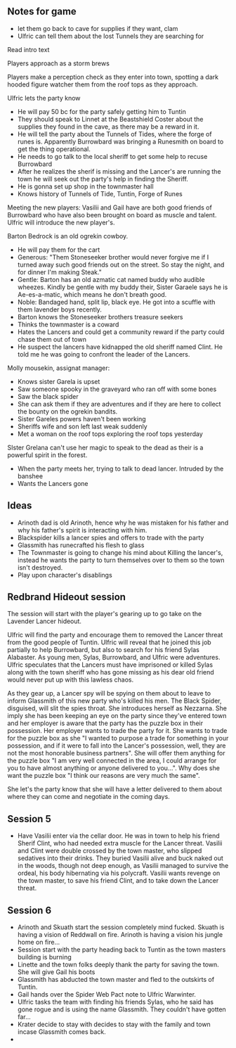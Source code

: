 ## Notes for game

- let them go back to cave for supplies if they want, clam
- Ulfric can tell them about the lost Tunnels they are searching for

Read intro text

Players approach as a storm brews

Players make a perception check as they enter into town, spotting a dark hooded figure watcher them from the roof tops as they approach.

Ulfric lets the party know

- He will pay 50 bc for the party safely getting him to Tuntin
- They should speak to Linnet at the Beastshield Coster about the supplies they found in the cave, as there may be a reward in it.
- He will tell the party about the Tunnels of Tides, where the forge of runes is. Apparently Burrowbard was bringing a Runesmith on board to get the thing operational.
- He needs to go talk to the local sheriff to get some help to recuse Burrowbard
- After he realizes the sherif is missing and the Lancer's are running the town he will seek out the party's help in finding the Sheriff.
- He is gonna set up shop in the townmaster hall
- Knows history of Tunnels of Tide, Tuntin, Forge of Runes

Meeting the new players:
Vasilii and Gail have are both good friends of Burrowbard who have also been brought on board as muscle and talent. Ulfric will introduce the new player's.

Barton Bedrock is an old ogrekin cowboy.

- He will pay them for the cart
- Generous: "Them Stoneseeker brother would never forgive me if I turned away such good friends out on the street. So stay the night, and for dinner I'm making Steak."
- Gentle: Barton has an old azmatic cat named buddy who audible wheezes. Kindly be gentle with my buddy their, Sister Garaele says he is Ae-es-a-matic, which means he don't breath good.
- Noble: Bandaged hand, split lip, black eye. He got into a scuffle with them lavender boys recently.
- Barton knows the Stoneseeker brothers treasure seekers
- Thinks the townmaster is a coward
- Hates the Lancers and could get a community reward if the party could chase them out of town
- He suspect the lancers have kidnapped the old sheriff named Clint. He told me he was going to confront the leader of the Lancers.

Molly mousekin, assignat manager:

- Knows sister Garela is upset
- Saw someone spooky in the graveyard who ran off with some bones
- Saw the black spider
- She can ask them if they are adventures and if they are here to collect the bounty on the ogrekin bandits.
- Sister Gareles powers haven't been working
- Sheriffs wife and son left last weak suddenly
- Met a woman on the roof tops exploring the roof tops yesterday

SIster Grelana can't use her magic to speak to the dead as their is a powerful spirit in the forest.

- When the party meets her, trying to talk to dead lancer. Intruded by the banshee
- Wants the Lancers gone

## Ideas

- Arinoth dad is old Arinoth, hence why he was mistaken for his father and why his father's spirit is interacting with him.
- Blackspider kills a lancer spies and offers to trade with the party
- Glassmith has runecrafted his flesh to glass
- The Townmaster is going to change his mind about Killing the lancer's, instead he wants the party to turn themselves over to them so the town isn't destroyed.
- Play upon character's disablings

## Redbrand Hideout session

The session will start with the player's gearing up to go take on the Lavender Lancer hideout.

Ulfric will find the party and encourage them to removed the Lancer threat from the good people of Tuntin. Ulfric will reveal that he joined this job partially to help Burrowbard, but also to search for his friend Sylas Alabaster. As young men, Sylas, Burrowbard, and Ulfric were adventures. Ulfric speculates that the Lancers must have imprisoned or killed Sylas along with the town sheriff who has gone missing as his dear old friend would never put up with this lawless chaos.

As they gear up, a Lancer spy will be spying on them about to leave to inform Glassmith of this new party who's killed his men. The Black Spider, disguised, will slit the spies throat. She introduces herself as Nezzarna. She imply she has been keeping an eye on the party since they've entered town and her employer is aware that the party has the puzzle box in their possession. Her employer wants to trade the party for it. She wants to trade for the puzzle box as she "I wanted to purpose a trade for something in your possession, and if it were to fall into the Lancer's possession, well, they are not the most honorable business partners". She will offer them anything for the puzzle box "I am very well connected in the area, I could arrange for you to have almost anything or anyone delivered to you...". Why does she want the puzzle box "I think our reasons are very much the same".

She let's the party know that she will have a letter delivered to them about where they can come and negotiate in the coming days.

## Session 5

- Have Vasilii enter via the cellar door. He was in town to help his friend Sherif Clint, who had needed extra muscle for the Lancer threat. Vasilii and Clint were double crossed by the town master, who slipped sedatives into their drinks. They buried Vasilii alive and buck naked out in the woods, though not deep enough, as Vasilii managed to survive the ordeal, his body hibernating via his polycraft. Vasilii wants revenge on the town master, to save his friend Clint, and to take down the Lancer threat.

## Session 6
- Arinoth and Skuath start the session completely mind fucked. Skuath is having a vision of Reddwall on fire. Arinoth is having a vision his jungle home on fire...
- Session start with the party heading back to Tuntin as the town masters building is burning
- Linette and the town folks deeply thank the party for saving the town. She will give Gail his boots
- Glassmith has abducted the town master and fled to the outskirts of Tuntin.
- Gail hands over the Spider Web Pact note to Ulfric Warwinter.
- Ulfric tasks the team with finding his friends Sylas, who he said has gone rogue and is using the name Glassmith. They couldn't have gotten far...
- Krater decide to stay with decides to stay with the family and town incase Glassmith comes back.
- 
